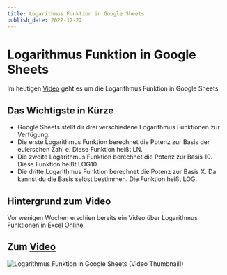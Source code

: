```yaml
---
title: Logarithmus Funktion in Google Sheets
publish_date: 2022-12-22
---
```


# Logarithmus Funktion in Google Sheets

Im heutigen [Video](https://youtu.be/TUmcpVCPwoQ) geht es um die Logarithmus Funktion in Google Sheets. 

## Das Wichtigste in Kürze

- Google Sheets stellt dir drei verschiedene Logarithmus Funktionen zur Verfügung.
- Die erste Logarithmus Funktion berechnet die Potenz zur Basis der eulerschen Zahl e. Diese Funktion heißt LN.
- Die zweite Logarithmus Funktion berechnet die Potenz zur Basis 10. Diese Funktion heißt LOG10.
- Die dritte Logarithmus Funktion berechnet die Potenz zur Basis X. Da kannst du die Basis selbst bestimmen. Die Funktion heißt LOG.

## Hintergrund zum Video

Vor wenigen Wochen erschien bereits ein Video über Logarithmus Funktionen in [Excel Online](https://youtu.be/IqImHr31iLw).

## Zum [Video](https://youtu.be/TUmcpVCPwoQ)

![Logarithmus Funktion in Google Sheets (Video Thumbnail!)](../thumbnails/Fertig410.jpg "Logarithmus Funktion in Google Sheets (Video Thumbnail!)")